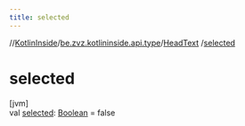 ```yaml
---
title: selected
---
```

//[KotlinInside](../../../index.html)/[be.zvz.kotlininside.api.type](../index.html)/[HeadText](index.html)
/[selected](selected.html)

# selected

[jvm]\
val [selected](selected.html): [Boolean](https://kotlinlang.org/api/latest/jvm/stdlib/kotlin/-boolean/index.html) =
false




